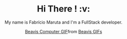 <!--
**fabriciomaruta/fabriciomaruta** is a ✨ _special_ ✨ repository because its `README.md` (this file) appears on your GitHub profile.

Here are some ideas to get you started:

- 🔭 I’m currently working on ...
- 🌱 I’m currently learning ...
- 👯 I’m looking to collaborate on ...
- 🤔 I’m looking for help with ...
- 💬 Ask me about ...
- 📫 How to reach me: ...
- 😄 Pronouns: ...
- ⚡ Fun fact: ...
-->
<h1 align=center> Hi There ! :v:</h1>
<div align=center>
<p >My name is Fabrício Maruta and I'm a FullStack developer.</p>
<div class="tenor-gif-embed" data-postid="7431307" data-share-method="host" data-aspect-ratio="1.30851" data-width="100%"><a href="https://tenor.com/view/beavis-computer-shitposting-gif-7431307">Beavis Computer GIF</a>from <a href="https://tenor.com/search/beavis-gifs">Beavis GIFs</a></div> <script type="text/javascript" async src="https://tenor.com/embed.js"></script>
</div>
